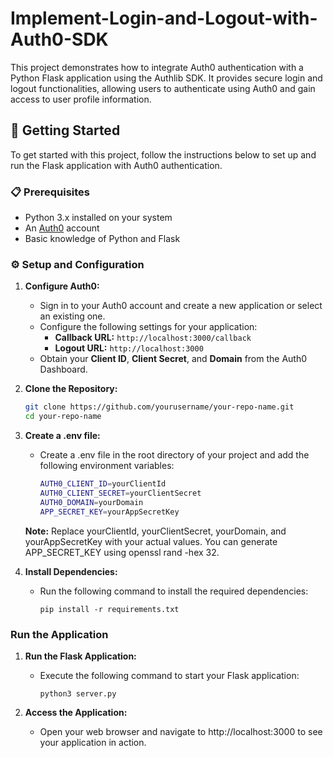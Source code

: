 # Implement-Login-and-Logout-with-Auth0-SDK

This project demonstrates how to integrate Auth0 authentication with a Python Flask application using the Authlib SDK. It provides secure login and logout functionalities, allowing users to authenticate using Auth0 and gain access to user profile information.

## 🚀 Getting Started

To get started with this project, follow the instructions below to set up and run the Flask application with Auth0 authentication.

### 📋 Prerequisites

- Python 3.x installed on your system
- An [Auth0](https://auth0.com/) account
- Basic knowledge of Python and Flask

### ⚙️ Setup and Configuration

1. **Configure Auth0:**
   - Sign in to your Auth0 account and create a new application or select an existing one.
   - Configure the following settings for your application:
     - **Callback URL:** `http://localhost:3000/callback`
     - **Logout URL:** `http://localhost:3000`
   - Obtain your **Client ID**, **Client Secret**, and **Domain** from the Auth0 Dashboard.

2. **Clone the Repository:**

   ```bash
   git clone https://github.com/yourusername/your-repo-name.git
   cd your-repo-name
   ```

3. **Create a .env file:**

    - Create a .env file in the root directory of your project and add the following environment variables:
        
        ```bash
        AUTH0_CLIENT_ID=yourClientId
        AUTH0_CLIENT_SECRET=yourClientSecret
        AUTH0_DOMAIN=yourDomain
        APP_SECRET_KEY=yourAppSecretKey
        ```

    **Note:** Replace yourClientId, yourClientSecret, yourDomain, and yourAppSecretKey with your actual values. You can generate APP_SECRET_KEY using openssl rand -hex 32.

4. **Install Dependencies:**

    - Run the following command to install the required dependencies:
        
        ```
        pip install -r requirements.txt
        ```

### Run the Application

1. **Run the Flask Application:**

    - Execute the following command to start your Flask application:

        ```
        python3 server.py
        ```

2. **Access the Application:**

    - Open your web browser and navigate to http://localhost:3000 to see your application in action.



